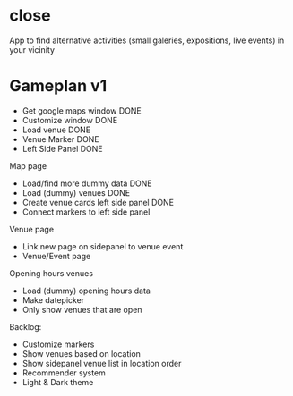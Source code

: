 # close
App to find alternative activities (small galeries, expositions, live events) in your vicinity

# Gameplan v1
- Get google maps window DONE
- Customize window DONE
- Load venue DONE
- Venue Marker DONE
- Left Side Panel DONE

Map page
- Load/find more dummy data DONE
- Load (dummy) venues DONE
- Create venue cards left side panel DONE
- Connect markers to left side panel

Venue page
- Link new page on sidepanel to venue event
- Venue/Event page

Opening hours venues
- Load (dummy) opening hours data
- Make datepicker 
- Only show venues that are open

Backlog:
- Customize markers
- Show venues based on location
- Show sidepanel venue list in location order
- Recommender system
- Light & Dark theme